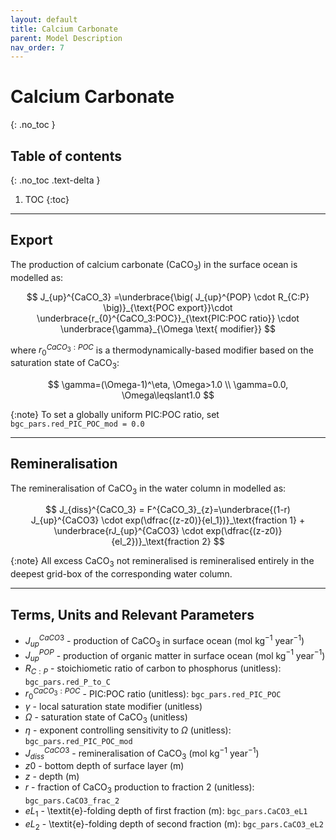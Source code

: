```yaml
---
layout: default
title: Calcium Carbonate
parent: Model Description
nav_order: 7
---
```



# Calcium Carbonate
{: .no_toc }

## Table of contents
{: .no_toc .text-delta }

1. TOC
{:toc}

---

## Export

The production of calcium carbonate (CaCO$_3$) in the surface ocean is modelled as:

$$
J_{up}^{CaCO_3} =\underbrace{\big( J_{up}^{POP} \cdot R_{C:P} \big)}_{\text{POC export}}\cdot \underbrace{r_{0}^{CaCO_3:POC}}_{\text{PIC:POC ratio}} \cdot \underbrace{\gamma}_{\Omega \text{ modifier}}
$$

where $r_{0}^{CaCO_3:POC}$ is a thermodynamically-based modifier based on the saturation state of CaCO$_3$:

$$
\gamma=(\Omega-1)^\eta,		\Omega>1.0 \\
\gamma=0.0, \Omega\leqslant1.0
$$

{:note}
To set a globally uniform PIC:POC ratio, set `bgc_pars.red_PIC_POC_mod = 0.0`

---

## Remineralisation

The remineralisation of CaCO$_3$ in the water column in modelled as:

$$
J_{diss}^{CaCO_3} = F^{CaCO_3}_{z}=\underbrace{(1-r) J_{up}^{CaCO3} \cdot exp(\dfrac{(z-z0)}{el_1})}_\text{fraction 1} + \underbrace{rJ_{up}^{CaCO3} \cdot exp(\dfrac{(z-z0)}{el_2})}_\text{fraction 2}
$$

{:note}
All excess CaCO$_{3}$ not remineralised is remineralised entirely in the deepest grid-box of the corresponding water column.

---

## Terms, Units and Relevant Parameters
* $J_{up}^{CaCO3}$ - production of CaCO$_3$ in surface ocean (mol kg$^{-1}$ year$^{-1}$)
* $J_{up}^{POP}$ - production of organic matter in surface ocean (mol kg$^{-1}$ year$^{-1}$)
* $R_{C:P}$ - stoichiometic ratio of carbon to phosphorus (unitless): `bgc_pars.red_P_to_C`
* $r_{0}^{CaCO_3:POC}$ - PIC:POC ratio (unitless): `bgc_pars.red_PIC_POC`
* $\gamma$ - local saturation state modifier (unitless) 
* $\Omega$ - saturation state of CaCO$_3$ (unitless) 
* $\eta$ - exponent controlling sensitivity to $\Omega$ (unitless): `bgc_pars.red_PIC_POC_mod`
* $J_{diss}^{CaCO3}$ - remineralisation of CaCO$_3$  (mol kg$^{-1}$ year$^{-1}$)
* $z0$ - bottom depth of surface layer (m)
* $z$ - depth (m)
* $r$ - fraction of CaCO$_3$ production to fraction 2 (unitless): `bgc_pars.CaCO3_frac_2` 
* $eL_1$ - \textit{e}-folding depth of first fraction (m): `bgc_pars.CaCO3_eL1`
* $eL_2$ - \textit{e}-folding depth of second fraction (m): `bgc_pars.CaCO3_eL2`


